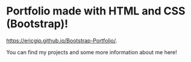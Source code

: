 # Portfolio made with HTML and CSS (Bootstrap)! 

https://ericgip.github.io/Bootstrap-Portfolio/.

You can find my projects and some more information about me here! 
